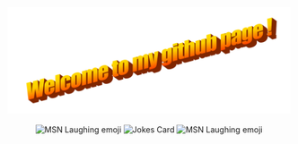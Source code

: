 <div align="center">
  <img src="Images/wordart.png" style="max-width: 100%;" alt="Welcome to my Github Profile" />
  <br />
  <br />
  <img width="75" height="65" src="Images/msnlaugh.gif" alt="MSN Laughing emoji">
<img src="https://readme-jokes.vercel.app/api" alt="Jokes Card" />
<img width="75" height="65" src="Images/msnlaugh.gif" alt="MSN Laughing emoji">

  <br />
  <br />
  <br />
  <br />
